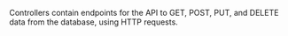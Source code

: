 Controllers contain endpoints for the API to GET, POST, PUT, and DELETE data from the database, using HTTP requests.